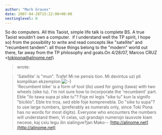 ```yaml
---
author: "Mark Graves"
date: 2007-04-28T15:22:00+00:00
nestinglevel: 0
---
```

So do computers. All this Taoist, simple life talk is complete BS. A true Taoist wouldn't own a computer.  if I understand well the TP spirit, I hope so) from the possibility to write and read concepts like "satellite" and "recumbent tandem": all those things belong to the "modern" world out there, far away from the TP philosophy and goals.On 4/28/07, Marcos CRUZ <[tokipona@alinome.net](mailto://tokipona@alinome.net)\
> wrote:

> 'Satellite' is "mun". Trafe! Mi ne pensis tion. Mi devintus uzi pli komplikan ekzemplon ![:-)](images/smilies/icon_e_smile.gif "Smile")\
> 'Recumbent bike' is a form of tool (ilo) used for going (tawa) with two 
> wheels (sike tu). I'm not sure how to incorporate the 'recumbent' part. Eble "ilo tawa supa pi sike tu"? Foje mi legis "sike tu" kun la signifo "biciklo". Eble tro troa, sed eble foje komprenebla. Do "sike tu supa"?
> to use large numbers,
> (preferably as numerals only, since Toki Pona has no words for most 
> digits).
> Everyone who encounters the numbers will understand them, Vi celas, uzi grandajn numerojn lauxvole kiam necese, kaj cxiu legu ilin sialingve?jan Mako--
 [http://alinome.net](http://alinome.net)